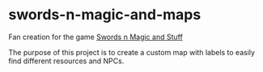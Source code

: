# swords-n-magic-and-maps

Fan creation for the game [Swords n Magic and Stuff](https://store.steampowered.com/app/810040/Swords_n_Magic_and_Stuff/)

The purpose of this project is to create a custom map with labels to easily find different resources and NPCs.
